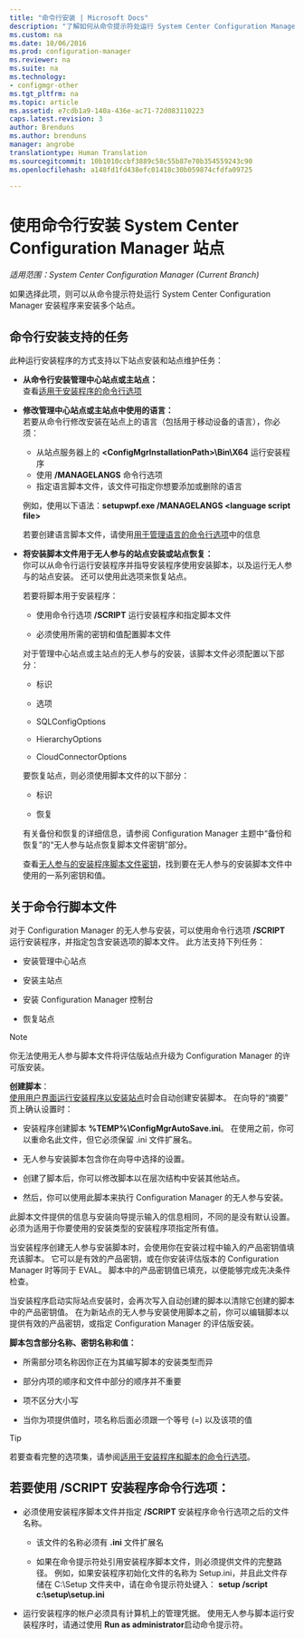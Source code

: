 ```yaml
---
title: "命令行安装 | Microsoft Docs"
description: "了解如何从命令提示符处运行 System Center Configuration Manager 安装程序来安装多个站点。"
ms.custom: na
ms.date: 10/06/2016
ms.prod: configuration-manager
ms.reviewer: na
ms.suite: na
ms.technology:
- configmgr-other
ms.tgt_pltfrm: na
ms.topic: article
ms.assetid: e7cdb1a9-140a-436e-ac71-72d083110223
caps.latest.revision: 3
author: Brenduns
ms.author: brenduns
manager: angrobe
translationtype: Human Translation
ms.sourcegitcommit: 10b1010ccbf3889c58c55b87e70b354559243c90
ms.openlocfilehash: a148fd1fd438efc01418c30b059874cfdfa09725

---
```

# <a name="use-a-command-line-to-install-system-center-configuration-manager-sites"></a>使用命令行安装 System Center Configuration Manager 站点

*适用范围：System Center Configuration Manager (Current Branch)*

 如果选择此项，则可以从命令提示符处运行 System Center Configuration Manager 安装程序来安装多个站点。

 ## <a name="supported-tasks-for-command-line-installs"></a>命令行安装支持的任务
 此种运行安装程序的方式支持以下站点安装和站点维护任务：

-   **从命令行安装管理中心站点或主站点：**  
  查看[适用于安装程序的命令行选项](../../../../core/servers/deploy/install/command-line-options-for-setup.md)

 -  **修改管理中心站点或主站点中使用的语言：**  
    若要从命令行修改安装在站点上的语言（包括用于移动设备的语言），你必须：  

     -   从站点服务器上的 **&lt;ConfigMgrInstallationPath\>\Bin\X64** 运行安装程序
     -   使用 **/MANAGELANGS** 命令行选项
     -   指定语言脚本文件，该文件可指定你想要添加或删除的语言  

    例如，使用以下语法：**setupwpf.exe /MANAGELANGS &lt;language script file\>**  

    若要创建语言脚本文件，请使用[用于管理语言的命令行选项](../../../../core/servers/deploy/install/command-line-options-for-setup.md#bkmk_Lang)中的信息  

 -  **将安装脚本文件用于无人参与的站点安装或站点恢复：**  
    你可以从命令行运行安装程序并指导安装程序使用安装脚本，以及运行无人参与的站点安装。 还可以使用此选项来恢复站点。    

    若要将脚本用于安装程序：  

    -   使用命令行选项 **/SCRIPT** 运行安装程序和指定脚本文件  

    -   必须使用所需的密钥和值配置脚本文件  

    对于管理中心站点或主站点的无人参与的安装，该脚本文件必须配置以下部分：  

    -   标识    
    -   选项    
    -   SQLConfigOptions    
    -   HierarchyOptions    

    -   CloudConnectorOptions  

    要恢复站点，则必须使用脚本文件的以下部分：  

    -   标识  

    -   恢复

     有关备份和恢复的详细信息，请参阅 Configuration Manager 主题中“备份和恢复”的“无人参与站点恢复脚本文件密钥”部分。  

    查看[无人参与的安装程序脚本文件密钥](../../../../core/servers/deploy/install/command-line-options-for-setup.md#bkmk_Unattended)，找到要在无人参与的安装脚本文件中使用的一系列密钥和值。  

## <a name="about-the-command-line-script-file"></a>关于命令行脚本文件  

 对于 Configuration Manager 的无人参与安装，可以使用命令行选项 **/SCRIPT** 运行安装程序，并指定包含安装选项的脚本文件。 此方法支持下列任务：  

-   安装管理中心站点  

-   安装主站点  

-   安装 Configuration Manager 控制台  

-   恢复站点  

> [!NOTE]  
>  你无法使用无人参与脚本文件将评估版站点升级为 Configuration Manager 的许可版安装。  

**创建脚本**：  
[使用用户界面运行安装程序以安装站点](../../../../core/servers/deploy/install/use-the-setup-wizard-to-install-sites.md)时会自动创建安装脚本。  在向导的“摘要”  页上确认设置时：  

-   安装程序创建脚本 **%TEMP%\ConfigMgrAutoSave.ini**。  在使用之前，你可以重命名此文件，但它必须保留 .ini 文件扩展名。  

-   无人参与安装脚本包含你在向导中选择的设置。  

-   创建了脚本后，你可以修改脚本以在层次结构中安装其他站点。  

-   然后，你可以使用此脚本来执行 Configuration Manager 的无人参与安装。  

此脚本文件提供的信息与安装向导提示输入的信息相同，不同的是没有默认设置。   
必须为适用于你要使用的安装类型的安装程序项指定所有值。  

当安装程序创建无人参与安装脚本时，会使用你在安装过程中输入的产品密钥值填充该脚本。 它可以是有效的产品密钥，或在你安装评估版本的 Configuration Manager 时等同于 EVAL。 脚本中的产品密钥值已填充，以便能够完成先决条件检查。  

当安装程序启动实际站点安装时，会再次写入自动创建的脚本以清除它创建的脚本中的产品密钥值。 在为新站点的无人参与安装使用脚本之前，你可以编辑脚本以提供有效的产品密钥，或指定 Configuration Manager 的评估版安装。  

**脚本包含部分名称、密钥名称和值：**  

-   所需部分项名称因你正在为其编写脚本的安装类型而异  

-   部分内项的顺序和文件中部分的顺序并不重要  

-   项不区分大小写  

-   当你为项提供值时，项名称后面必须跟一个等号 (=) 以及该项的值  

> [!TIP]  
>  若要查看完整的选项集，请参阅[适用于安装程序和脚本的命令行选项](../../../../core/servers/deploy/install/command-line-options-for-setup.md)。  

## <a name="to-use-the-script-setup-command-line-option"></a>若要使用 /SCRIPT 安装程序命令行选项：

-   必须使用安装程序脚本文件并指定 **/SCRIPT** 安装程序命令行选项之后的文件名称。  

    -   该文件的名称必须有 **.ini** 文件扩展名  

    -   如果在命令提示符处引用安装程序脚本文件，则必须提供文件的完整路径。 例如，如果安装程序初始化文件的名称为 Setup.ini，并且此文件存储在 C:\Setup 文件夹中，请在命令提示符处键入：  **setup /script c:\setup\setup.ini**  

-   运行安装程序的帐户必须具有计算机上的管理凭据。 使用无人参与脚本运行安装程序时，请通过使用 **Run as administrator**启动命令提示符。  



<!--HONumber=Dec16_HO3-->


